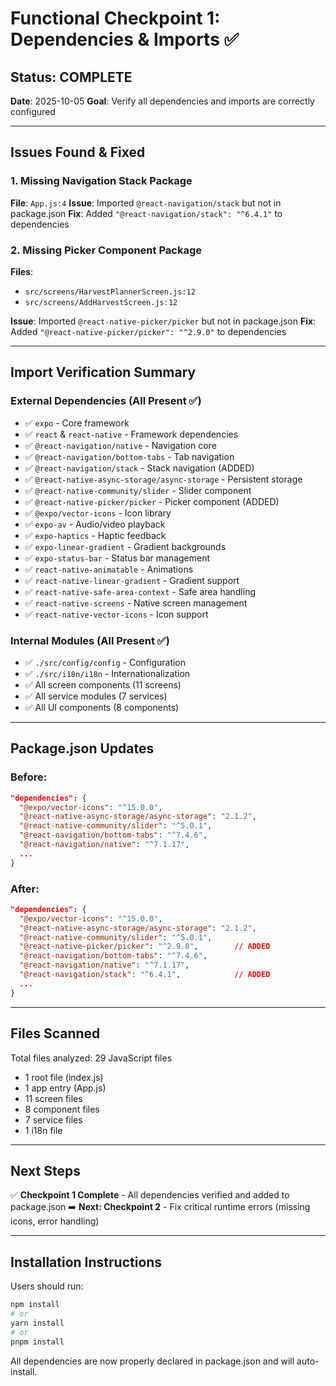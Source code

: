 # Functional Checkpoint 1: Dependencies & Imports ✅

## Status: COMPLETE
**Date**: 2025-10-05
**Goal**: Verify all dependencies and imports are correctly configured

---

## Issues Found & Fixed

### 1. Missing Navigation Stack Package
**File**: `App.js:4`
**Issue**: Imported `@react-navigation/stack` but not in package.json
**Fix**: Added `"@react-navigation/stack": "^6.4.1"` to dependencies

### 2. Missing Picker Component Package
**Files**:
- `src/screens/HarvestPlannerScreen.js:12`
- `src/screens/AddHarvestScreen.js:12`

**Issue**: Imported `@react-native-picker/picker` but not in package.json
**Fix**: Added `"@react-native-picker/picker": "^2.9.0"` to dependencies

---

## Import Verification Summary

### External Dependencies (All Present ✅)
- ✅ `expo` - Core framework
- ✅ `react` & `react-native` - Framework dependencies
- ✅ `@react-navigation/native` - Navigation core
- ✅ `@react-navigation/bottom-tabs` - Tab navigation
- ✅ `@react-navigation/stack` - Stack navigation (ADDED)
- ✅ `@react-native-async-storage/async-storage` - Persistent storage
- ✅ `@react-native-community/slider` - Slider component
- ✅ `@react-native-picker/picker` - Picker component (ADDED)
- ✅ `@expo/vector-icons` - Icon library
- ✅ `expo-av` - Audio/video playback
- ✅ `expo-haptics` - Haptic feedback
- ✅ `expo-linear-gradient` - Gradient backgrounds
- ✅ `expo-status-bar` - Status bar management
- ✅ `react-native-animatable` - Animations
- ✅ `react-native-linear-gradient` - Gradient support
- ✅ `react-native-safe-area-context` - Safe area handling
- ✅ `react-native-screens` - Native screen management
- ✅ `react-native-vector-icons` - Icon support

### Internal Modules (All Present ✅)
- ✅ `./src/config/config` - Configuration
- ✅ `./src/i18n/i18n` - Internationalization
- ✅ All screen components (11 screens)
- ✅ All service modules (7 services)
- ✅ All UI components (8 components)

---

## Package.json Updates

### Before:
```json
"dependencies": {
  "@expo/vector-icons": "^15.0.0",
  "@react-native-async-storage/async-storage": "2.1.2",
  "@react-native-community/slider": "^5.0.1",
  "@react-navigation/bottom-tabs": "^7.4.6",
  "@react-navigation/native": "^7.1.17",
  ...
}
```

### After:
```json
"dependencies": {
  "@expo/vector-icons": "^15.0.0",
  "@react-native-async-storage/async-storage": "2.1.2",
  "@react-native-community/slider": "^5.0.1",
  "@react-native-picker/picker": "^2.9.0",        // ADDED
  "@react-navigation/bottom-tabs": "^7.4.6",
  "@react-navigation/native": "^7.1.17",
  "@react-navigation/stack": "^6.4.1",            // ADDED
  ...
}
```

---

## Files Scanned
Total files analyzed: 29 JavaScript files
- 1 root file (index.js)
- 1 app entry (App.js)
- 11 screen files
- 8 component files
- 7 service files
- 1 i18n file

---

## Next Steps
✅ **Checkpoint 1 Complete** - All dependencies verified and added to package.json
➡️ **Next: Checkpoint 2** - Fix critical runtime errors (missing icons, error handling)

---

## Installation Instructions
Users should run:
```bash
npm install
# or
yarn install
# or
pnpm install
```

All dependencies are now properly declared in package.json and will auto-install.
